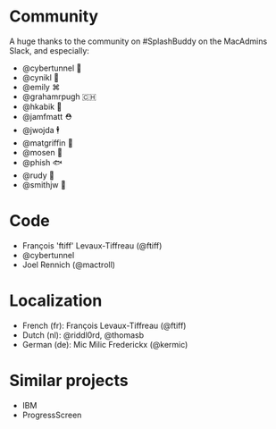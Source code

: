 # Community

A huge thanks to the community on #SplashBuddy on the MacAdmins Slack, and especially:

- @cybertunnel 🚨
- @cynikl 👹
- @emily ⌘
- @grahamrpugh 🇨🇭
- @hkabik 🎸
- @jamfmatt ⛑
- @jwojda 🕴
- @matgriffin 👾
- @mosen 👻
- @phish 🐟
- @rudy 🏈
- @smithjw 🕺



# Code

- François 'ftiff' Levaux-Tiffreau (@ftiff)
- @cybertunnel
- Joel Rennich (@mactroll)


# Localization

- French (fr): François Levaux-Tiffreau (@ftiff)
- Dutch (nl): @riddl0rd, @thomasb
- German (de): Mic Milic Frederickx (@kermic)


# Similar projects

- IBM
- ProgressScreen
